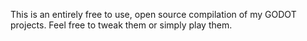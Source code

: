 This is an entirely free to use, open source compilation of my GODOT projects. Feel free to tweak them or simply play them.
